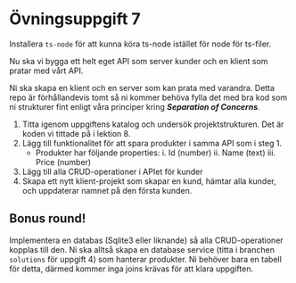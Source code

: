 # Övningsuppgift 7

Installera `ts-node` för att kunna köra ts-node istället för node för ts-filer.

Nu ska vi bygga ett helt eget API som server kunder och en klient som pratar med vårt API.

Ni ska skapa en klient och en server som kan prata med varandra. Detta repo är förhållandevis tomt så ni kommer behöva fylla det med bra kod som ni strukturer fint enligt våra principer kring ***Separation of Concerns***.

1. Titta igenom uppgiftens katalog och undersök projektstrukturen. Det är koden vi tittade på i lektion 8.
2. Lägg till funktionalitet för att spara produkter i samma API som i steg 1.
    - Produkter har följande properties:
        i. Id (number)
        ii. Name (text)
        iii. Price (number)
3. Lägg till alla CRUD-operationer i APIet för kunder
4. Skapa ett nytt klient-projekt som skapar en kund, hämtar alla kunder, och uppdaterar namnet på
den första kunden.

## Bonus round!

Implementera en databas (Sqlite3 eller liknande) så alla CRUD-operationer kopplas till den.
Ni ska alltså skapa en database service (titta i branchen `solutions` för uppgift 4) som hanterar
produkter. Ni behöver bara en tabell för detta, därmed kommer inga joins krävas för att klara uppgiften.